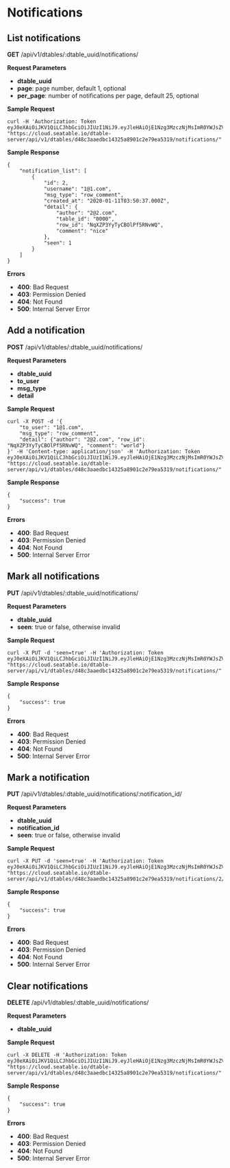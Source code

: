 # Notifications

## List notifications

**GET** /api/v1/dtables/:dtable_uuid/notifications/

**Request Parameters**

* **dtable_uuid**
* **page**: page number, default 1, optional
* **per_page**: number of notifications per page, default 25, optional

**Sample Request**

```
curl -H 'Authorization: Token eyJ0eXAiOiJKV1QiLCJhbGciOiJIUzI1NiJ9.eyJleHAiOjE1Nzg3MzczNjMsImR0YWJsZV91dWlkIjoiZDQ4YzNhYWVkYmMxNDMyNWE4OTAxYzJlNzllYTUzMTkiLCJ1c2VybmFtZSI6IjFAMS5jb20iLCJwZXJtaXNzaW9uIjoicncifQ.JAVTMTLiW1exHumjnVQ0Ebkc9xO0JEy5vftlBrHDiyw' "https://cloud.seatable.io/dtable-server/api/v1/dtables/d48c3aaedbc14325a8901c2e79ea5319/notifications/"

```

**Sample Response**

```
{
    "notification_list": [
        {
            "id": 2,
            "username": "1@1.com",
            "msg_type": "row_comment",
            "created_at": "2020-01-11T03:50:37.000Z",
            "detail": {
                "author": "2@2.com",
                "table_id": "0000",
                "row_id": "NqXZP3YyTyCBOlPf5RNvWQ",
                "comment": "nice"
            },
            "seen": 1
        }
    ]
}

```

**Errors**

* **400**: Bad Request
* **403**: Permission Denied
* **404**: Not Found
* **500**: Internal Server Error

## Add a notification

**POST** /api/v1/dtables/:dtable_uuid/notifications/

**Request Parameters**

* **dtable_uuid**
* **to_user**
* **msg_type**
* **detail**

**Sample Request**

```
curl -X POST -d '{
	"to_user": "1@1.com",
	"msg_type": "row_comment",
	"detail": {"author": "2@2.com", "row_id": "NqXZP3YyTyCBOlPf5RNvWQ", "comment": "world"}
}' -H 'Content-type: application/json' -H 'Authorization: Token eyJ0eXAiOiJKV1QiLCJhbGciOiJIUzI1NiJ9.eyJleHAiOjE1Nzg3MzczNjMsImR0YWJsZV91dWlkIjoiZDQ4YzNhYWVkYmMxNDMyNWE4OTAxYzJlNzllYTUzMTkiLCJ1c2VybmFtZSI6IjFAMS5jb20iLCJwZXJtaXNzaW9uIjoicncifQ.JAVTMTLiW1exHumjnVQ0Ebkc9xO0JEy5vftlBrHDiyw' "https://cloud.seatable.io/dtable-server/api/v1/dtables/d48c3aaedbc14325a8901c2e79ea5319/notifications/"

```

**Sample Response**

```
{
    "success": true
}

```

**Errors**

* **400**: Bad Request
* **403**: Permission Denied
* **404**: Not Found
* **500**: Internal Server Error

## Mark all notifications

**PUT** /api/v1/dtables/:dtable_uuid/notifications/

**Request Parameters**

* **dtable_uuid**
* **seen**: true or false, otherwise invalid

**Sample Request**

```
curl -X PUT -d 'seen=true' -H 'Authorization: Token eyJ0eXAiOiJKV1QiLCJhbGciOiJIUzI1NiJ9.eyJleHAiOjE1Nzg3MzczNjMsImR0YWJsZV91dWlkIjoiZDQ4YzNhYWVkYmMxNDMyNWE4OTAxYzJlNzllYTUzMTkiLCJ1c2VybmFtZSI6IjFAMS5jb20iLCJwZXJtaXNzaW9uIjoicncifQ.JAVTMTLiW1exHumjnVQ0Ebkc9xO0JEy5vftlBrHDiyw' "https://cloud.seatable.io/dtable-server/api/v1/dtables/d48c3aaedbc14325a8901c2e79ea5319/notifications/"

```

**Sample Response**

```
{
    "success": true
}

```

**Errors**

* **400**: Bad Request
* **403**: Permission Denied
* **404**: Not Found
* **500**: Internal Server Error

## Mark a notification

**PUT** /api/v1/dtables/:dtable_uuid/notifications/:notification_id/

**Request Parameters**

* **dtable_uuid**
* **notification_id**
* **seen**: true or false, otherwise invalid

**Sample Request**

```
curl -X PUT -d 'seen=true' -H 'Authorization: Token eyJ0eXAiOiJKV1QiLCJhbGciOiJIUzI1NiJ9.eyJleHAiOjE1Nzg3MzczNjMsImR0YWJsZV91dWlkIjoiZDQ4YzNhYWVkYmMxNDMyNWE4OTAxYzJlNzllYTUzMTkiLCJ1c2VybmFtZSI6IjFAMS5jb20iLCJwZXJtaXNzaW9uIjoicncifQ.JAVTMTLiW1exHumjnVQ0Ebkc9xO0JEy5vftlBrHDiyw' "https://cloud.seatable.io/dtable-server/api/v1/dtables/d48c3aaedbc14325a8901c2e79ea5319/notifications/2/"

```

**Sample Response**

```
{
    "success": true
}

```

**Errors**

* **400**: Bad Request
* **403**: Permission Denied
* **404**: Not Found
* **500**: Internal Server Error

## Clear notifications

**DELETE** /api/v1/dtables/:dtable_uuid/notifications/

**Request Parameters**

* **dtable_uuid**

**Sample Request**

```
curl -X DELETE -H 'Authorization: Token eyJ0eXAiOiJKV1QiLCJhbGciOiJIUzI1NiJ9.eyJleHAiOjE1Nzg3MzczNjMsImR0YWJsZV91dWlkIjoiZDQ4YzNhYWVkYmMxNDMyNWE4OTAxYzJlNzllYTUzMTkiLCJ1c2VybmFtZSI6IjFAMS5jb20iLCJwZXJtaXNzaW9uIjoicncifQ.JAVTMTLiW1exHumjnVQ0Ebkc9xO0JEy5vftlBrHDiyw' "https://cloud.seatable.io/dtable-server/api/v1/dtables/d48c3aaedbc14325a8901c2e79ea5319/notifications/"

```

**Sample Response**

```
{
    "success": true
}

```

**Errors**

* **400**: Bad Request
* **403**: Permission Denied
* **404**: Not Found
* **500**: Internal Server Error


